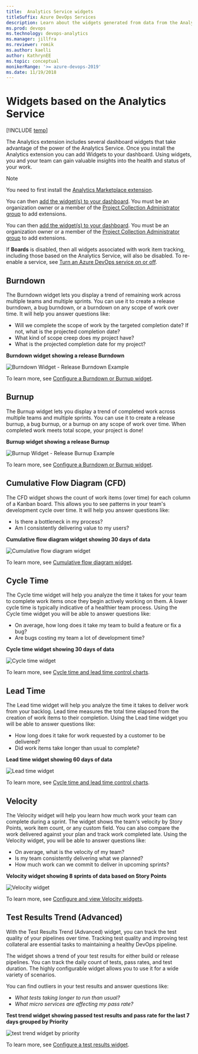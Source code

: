 ```yaml
---
title:  Analytics Service widgets 
titleSuffix: Azure DevOps Services
description: Learn about the widgets generated from data from the Analytics Service that you can add to a dashboard in Azure DevOps 
ms.prod: devops
ms.technology: devops-analytics
ms.manager: jillfra
ms.reviewer: romik
ms.author: kaelli
author: KathrynEE
ms.topic: conceptual
monikerRange: '>= azure-devops-2019'
ms.date: 11/19/2018
---
```



# Widgets based on the Analytics Service

[!INCLUDE [temp](../../_shared/version-azure-devops.md)]

The Analytics extension includes several dashboard widgets that take advantage of the power of the Analytics Service. Once you install the Analytics extension you can add Widgets to your dashboard. Using widgets, you and your team can gain valuable insights into the health and status of your work. 

> [!NOTE]   
> You need to first install the [Analytics Marketplace extension](../analytics/analytics-extension.md). 

You can then [add the widget(s) to your dashboard](../add-widget-to-dashboard.md). You must be an organization owner or a member of the [Project Collection Administrator group](../../organizations/security/set-project-collection-level-permissions.md) to add extensions.

 
You can then [add the widget(s) to your dashboard](../add-widget-to-dashboard.md). You must be an organization owner or a member of the [Project Collection Administrator group](../../organizations/security/set-project-collection-level-permissions.md) to add extensions.

If **Boards** is disabled, then all widgets associated with work item tracking, including those based on the Analytics Service, will also be disabled. To re-enable a service, see [Turn an Azure DevOps service on or off](../../organizations/settings/set-services.md).

## Burndown
The Burndown widget lets you display a trend of remaining work across multiple teams and multiple sprints. You can use it to create a release burndown, a bug burndown, or a burndown on any scope of work over time. It will help you answer questions like: 

* Will we complete the scope of work by the targeted completion date? If not, what is the projected completion date?
* What kind of scope creep does my project have?
* What is the projected completion date for my project?

**Burndown widget showing a release Burndown**

![Burndown Widget - Release Burndown Example](./_img/burndown-ax-catalog.png)



To learn more, see [Configure a Burndown or Burnup widget](../dashboards/configure-burndown-burnup-widgets.md).  

## Burnup
The Burnup widget lets you display a trend of completed work across multiple teams and multiple sprints. You can use it to create a release burnup, a bug burnup, or a burnup on any scope of work over time. When completed work meets total scope, your project is done! 

**Burnup widget showing a release Burnup**

![Burnup Widget - Release Burnup Example](./_img/burnup-ax-catalog.png)

To learn more, see [Configure a Burndown or Burnup widget](../dashboards/configure-burndown-burnup-widgets.md).  

## Cumulative Flow Diagram (CFD)
The CFD widget shows the count of work items (over time) for each column of a Kanban board. This allows you to see patterns in your team's development cycle over time. It will help you answer questions like: 
* Is there a bottleneck in my process? 
* Am I consistently delivering value to my users? 

**Cumulative flow diagram widget showing 30 days of data**

![Cumulative flow diagram widget](./_img/cdf-big-widget.png) 

To learn more, see [Cumulative flow diagram widget](../dashboards/cumulative-flow.md).  

## Cycle Time
The Cycle time widget will help you analyze the time it takes for your team to complete work items once they begin actively working on them. A lower cycle time is typically indicative of a healthier team process. Using the Cycle time widget you will be able to answer questions like: 
* On average, how long does it take my team to build a feature or fix a bug? 
* Are bugs costing my team a lot of development time?

**Cycle time widget showing 30 days of data**

![Cycle time widget](../dashboards/_img/cycle-time-planning.png) 

To learn more, see [Cycle time and lead time control charts](../dashboards/cycle-time-and-lead-time.md).  

## Lead Time
The Lead time widget will help you analyze the time it takes to deliver work from your backlog. Lead time measures the total time elapsed from the creation of work items to their completion. Using the Lead time widget you will be able to answer questions like: 
* How long does it take for work requested by a customer to be delivered?
* Did work items take longer than usual to complete?


**Lead time widget showing 60 days of data**

![Lead time widget](../dashboards/_img/lead-time-control-chart.png) 

To learn more, see [Cycle time and lead time control charts](../dashboards/cycle-time-and-lead-time.md). 

## Velocity
 The Velocity widget will help you learn how much work your team can complete during a sprint. The widget shows the team's velocity by Story Points, work item count, or any custom field. You can also compare the work delivered against your plan and track work completed late. Using the Velocity widget, you will be able to answer questions like:
* On average, what is the velocity of my team?
* Is my team consistently delivering what we planned?
* How much work can we commit to deliver in upcoming sprints? 


**Velocity widget showing 8 sprints of data based on Story Points**

![Velocity widget](./_img/Velocity-ax-catalog.png)
 

To learn more, see [Configure and view Velocity widgets](../dashboards/team-velocity.md).  

## Test Results Trend (Advanced)
With the Test Results Trend (Advanced) widget, you can track the test quality of your pipelines over time. Tracking test quality and improving test collateral are essential tasks to maintaining a healthy DevOps pipeline.  

The widget shows a trend of your test results for either build or release pipelines. You can track the daily count of tests, pass rates, and test duration. The highly configurable widget allows you to use it for a wide variety of scenarios. 

You can find outliers in your test results and answer questions like:
- *What tests taking longer to run than usual?*
- *What micro services are affecting my pass rate?*

**Test trend widget showing passed test results and pass rate for the last 7 days grouped by Priority**

![test trend widget by priority](../dashboards/_img/test-results-trend-widget/passed-bypriority-pass.png)

To learn more, see [Configure a test results widget](../dashboards/configure-test-results-trend.md).
